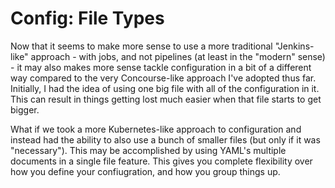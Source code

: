 # Config: File Types

Now that it seems to make more sense to use a more traditional "Jenkins-like" approach - with jobs, and not pipelines (at least in the "modern" sense) - it may also makes more sense tackle configuration in a bit of a different way compared to the very Concourse-like approach I've adopted thus far. Initially, I had the idea of using one big file with all of the configuration in it. This can result in things getting lost much easier when that file starts to get bigger.

What if we took a more Kubernetes-like approach to configuration and instead had the ability to also use a bunch of smaller files (but only if it was "necessary"). This may be accomplished by using YAML's multiple documents in a single file feature. This gives you complete flexibility over how you define your confiugration, and how you group things up.
